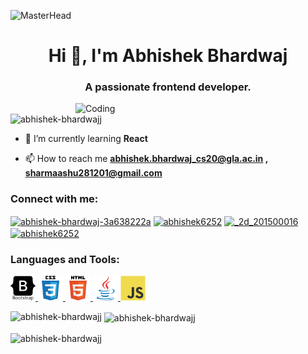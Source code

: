 ![MasterHead](https://user-images.githubusercontent.com/10498744/210012254-234538ff-d198-48aa-8964-37e6fd45d227.gif)

<h1 align="center">Hi 👋, I'm Abhishek Bhardwaj</h1>
<h3 align="center">A passionate frontend developer.</h3>
<img align="right" alt="Coding" width="400" src="https://cdn.dribbble.com/users/1118376/screenshots/3604186/media/7747207a1ef35cbe3f79a6cdf03d863f.gif">

<p align="left"> <img src="https://komarev.com/ghpvc/?username=abhishek-bhardwajj&label=Profile%20views&color=0e75b6&style=flat" alt="abhishek-bhardwajj" /> </p>

- 🌱 I’m currently learning **React**

- 📫 How to reach me **abhishek.bhardwaj_cs20@gla.ac.in , sharmaashu281201@gmail.com**

<h3 align="left">Connect with me:</h3>
<p align="left">
<a href="https://linkedin.com/in/abhishek-bhardwaj-3a638222a" target="_blank"><img align="center" src="https://raw.githubusercontent.com/rahuldkjain/github-profile-readme-generator/master/src/images/icons/Social/linked-in-alt.svg" alt="abhishek-bhardwaj-3a638222a" height="30" width="40" /></a>
<a href="https://www.codechef.com/users/abhishek6252" target="_blank"><img align="center" src="https://cdn.jsdelivr.net/npm/simple-icons@3.1.0/icons/codechef.svg" alt="abhishek6252" height="30" width="40" /></a>
<a href="https://www.hackerrank.com/_2d_201500016" target="_blank"><img align="center" src="https://raw.githubusercontent.com/rahuldkjain/github-profile-readme-generator/master/src/images/icons/Social/hackerrank.svg" alt="_2d_201500016" height="30" width="40" /></a>
<a href="https://www.leetcode.com/abhishek6252" target="_blank"><img align="center" src="https://raw.githubusercontent.com/rahuldkjain/github-profile-readme-generator/master/src/images/icons/Social/leet-code.svg" alt="abhishek6252" height="30" width="40" /></a>
</p>

<h3 align="left">Languages and Tools:</h3>
<p align="left"> <a href="https://getbootstrap.com" target="_blank" rel="noreferrer"> <img src="https://raw.githubusercontent.com/devicons/devicon/master/icons/bootstrap/bootstrap-plain-wordmark.svg" alt="bootstrap" width="40" height="40"/> </a> <a href="https://www.w3schools.com/css/" target="_blank" rel="noreferrer"> <img src="https://raw.githubusercontent.com/devicons/devicon/master/icons/css3/css3-original-wordmark.svg" alt="css3" width="40" height="40"/> </a> <a href="https://www.w3.org/html/" target="_blank" rel="noreferrer"> <img src="https://raw.githubusercontent.com/devicons/devicon/master/icons/html5/html5-original-wordmark.svg" alt="html5" width="40" height="40"/> </a> <a href="https://www.java.com" target="_blank" rel="noreferrer"> <img src="https://raw.githubusercontent.com/devicons/devicon/master/icons/java/java-original.svg" alt="java" width="40" height="40"/> </a> <a href="https://developer.mozilla.org/en-US/docs/Web/JavaScript" target="_blank" rel="noreferrer"> <img src="https://raw.githubusercontent.com/devicons/devicon/master/icons/javascript/javascript-original.svg" alt="javascript" width="40" height="40"/> </a> </p>

<p><img align="left" src="https://github-readme-stats.vercel.app/api/top-langs?username=Abhishek-bhardwajj&show_icons=true&locale=en&layout=compact" alt="abhishek-bhardwajj" /></p>

<p>&nbsp;<img align="center" src="https://github-readme-stats.vercel.app/api?username=Abhishek-bhardwajj&show_icons=true&locale=en" alt="abhishek-bhardwajj" /></p>

<p><img align="center" src="https://github-readme-streak-stats.herokuapp.com/?user=Abhishek-bhardwajj&" alt="abhishek-bhardwajj" /></p>



